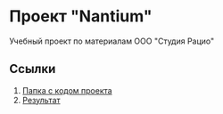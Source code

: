 # Проект "Nantium"
Учебный проект по материалам ООО "Студия Рацио"

## Ссылки
1) [Папка c кодом проекта](https://github.com/gruv19/ratio-training/tree/master/module4)
2) [Результат](https://gruv19.github.io/nuntium-ratio/)